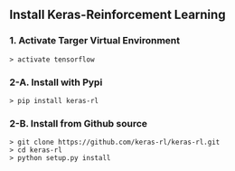 ## Install Keras-Reinforcement Learning

### 1. Activate Targer Virtual Environment
```
> activate tensorflow
```

### 2-A. Install with Pypi
```
> pip install keras-rl
```

### 2-B. Install from Github source
```
> git clone https://github.com/keras-rl/keras-rl.git
> cd keras-rl
> python setup.py install
```
